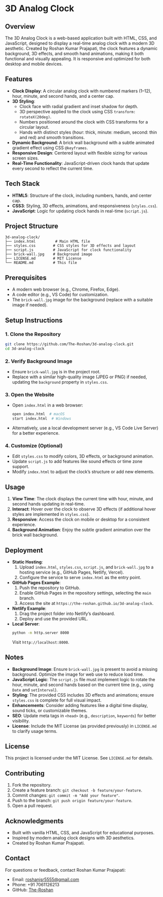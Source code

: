 # 3D Analog Clock

## Overview
The 3D Analog Clock is a web-based application built with HTML, CSS, and JavaScript, designed to display a real-time analog clock with a modern 3D aesthetic. Created by Roshan Kumar Prajapati, the clock features a dynamic background, 3D effects, and smooth hand animations, making it both functional and visually appealing. It is responsive and optimized for both desktop and mobile devices.

## Features
- **Clock Display**: A circular analog clock with numbered markers (1–12), hour, minute, and second hands, and a center cap.
- **3D Styling**: 
  - Clock face with radial gradient and inset shadow for depth.
  - 3D perspective applied to the clock using CSS `transform: rotateX(20deg)`.
  - Numbers positioned around the clock with CSS transforms for a circular layout.
  - Hands with distinct styles (hour: thick, minute: medium, second: thin and red) and smooth transitions.
- **Dynamic Background**: A brick wall background with a subtle animated gradient effect using CSS `@keyframes`.
- **Responsive Design**: Centered layout with flexible sizing for various screen sizes.
- **Real-Time Functionality**: JavaScript-driven clock hands that update every second to reflect the current time.

## Tech Stack
- **HTML5**: Structure of the clock, including numbers, hands, and center cap.
- **CSS3**: Styling, 3D effects, animations, and responsiveness (`styles.css`).
- **JavaScript**: Logic for updating clock hands in real-time (`script.js`).

## Project Structure
```
3d-analog-clock/
├── index.html         # Main HTML file
├── styles.css        # CSS styles for 3D effects and layout
├── script.js         # JavaScript for clock functionality
├── brick-wall.jpg    # Background image
├── LICENSE.md        # MIT License
└── README.md         # This file
```

## Prerequisites
- A modern web browser (e.g., Chrome, Firefox, Edge).
- A code editor (e.g., VS Code) for customization.
- The `brick-wall.jpg` image for the background (replace with a suitable image if needed).

## Setup Instructions

### 1. Clone the Repository
```bash
git clone https://github.com/The-Roshan/3d-analog-clock.git
cd 3d-analog-clock
```

### 2. Verify Background Image
- Ensure `brick-wall.jpg` is in the project root.
- Replace with a similar high-quality image (JPEG or PNG) if needed, updating the `background` property in `styles.css`.

### 3. Open the Website
- Open `index.html` in a web browser:
  ```bash
  open index.html  # macOS
  start index.html  # Windows
  ```
- Alternatively, use a local development server (e.g., VS Code Live Server) for a better experience.

### 4. Customize (Optional)
- Edit `styles.css` to modify colors, 3D effects, or background animation.
- Update `script.js` to add features like sound effects or time zone support.
- Modify `index.html` to adjust the clock’s structure or add new elements.

## Usage
1. **View Time**: The clock displays the current time with hour, minute, and second hands updating in real-time.
2. **Interact**: Hover over the clock to observe 3D effects (if additional hover styles are implemented in `styles.css`).
3. **Responsive**: Access the clock on mobile or desktop for a consistent experience.
4. **Background Animation**: Enjoy the subtle gradient animation over the brick wall background.

## Deployment
- **Static Hosting**:
  1. Upload `index.html`, `styles.css`, `script.js`, and `brick-wall.jpg` to a hosting service (e.g., GitHub Pages, Netlify, Vercel).
  2. Configure the service to serve `index.html` as the entry point.
- **GitHub Pages Example**:
  1. Push the repository to GitHub.
  2. Enable GitHub Pages in the repository settings, selecting the `main` branch.
  3. Access the site at `https://the-roshan.github.io/3d-analog-clock`.
- **Netlify Example**:
  1. Drag the project folder into Netlify’s dashboard.
  2. Deploy and use the provided URL.
- **Local Server**:
  ```bash
  python -m http.server 8000
  ```
  Visit `http://localhost:8000`.

## Notes
- **Background Image**: Ensure `brick-wall.jpg` is present to avoid a missing background. Optimize the image for web use to reduce load time.
- **JavaScript Logic**: The `script.js` file must implement logic to rotate the hour, minute, and second hands based on the current time (e.g., using `Date` and `setInterval`).
- **Styling**: The provided CSS includes 3D effects and animations; ensure `styles.css` is complete for full visual impact.
- **Enhancements**: Consider adding features like a digital time display, sound ticks, or customizable themes.
- **SEO**: Update meta tags in `<head>` (e.g., `description`, `keywords`) for better visibility.
- **License**: Include the MIT License (as provided previously) in `LICENSE.md` to clarify usage terms.

## License
This project is licensed under the MIT License. See `LICENSE.md` for details.

## Contributing
1. Fork the repository.
2. Create a feature branch: `git checkout -b feature/your-feature`.
3. Commit changes: `git commit -m "Add your feature"`.
4. Push to the branch: `git push origin feature/your-feature`.
5. Open a pull request.

## Acknowledgments
- Built with vanilla HTML, CSS, and JavaScript for educational purposes.
- Inspired by modern analog clock designs with 3D aesthetics.
- Created by Roshan Kumar Prajapati.

## Contact
For questions or feedback, contact Roshan Kumar Prajapati:
- Email: roshanjsr5555@gmail.com
- Phone: +91 7061126213
- GitHub: [The-Roshan](https://github.com/The-Roshan)
